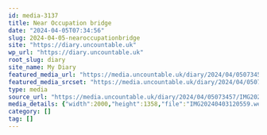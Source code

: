 ```yaml
---
id: media-3137
title: Near Occupation bridge
date: "2024-04-05T07:34:56"
slug: 2024-04-05-nearoccupationbridge
site: "https://diary.uncountable.uk"
wp_url: "https://diary.uncountable.uk"
root_slug: diary
site_name: My Diary
featured_media_url: "https://media.uncountable.uk/diary/2024/04/05073457/IMG20240403120559.webp"
featured_media_srcset: "https://media.uncountable.uk/diary/2024/04/05073457/IMG20240403120559-300x204.webp 300w, https://media.uncountable.uk/diary/2024/04/05073457/IMG20240403120559-1024x695.webp 1024w, https://media.uncountable.uk/diary/2024/04/05073457/IMG20240403120559-150x150.webp 150w, https://media.uncountable.uk/diary/2024/04/05073457/IMG20240403120559-640x435.webp 640w, https://media.uncountable.uk/diary/2024/04/05073457/IMG20240403120559.webp 2000w"
type: media
source_url: "https://media.uncountable.uk/diary/2024/04/05073457/IMG20240403120559.webp"
media_details: {"width":2000,"height":1358,"file":"IMG20240403120559.webp","filesize":190674,"sizes":{"medium":{"file":"IMG20240403120559-300x204.webp","width":300,"height":204,"filesize":20824,"mime_type":"image/webp","source_url":"https://media.uncountable.uk/diary/2024/04/05073457/IMG20240403120559-300x204.webp"},"large":{"file":"IMG20240403120559-1024x695.webp","width":1024,"height":695,"filesize":227574,"mime_type":"image/webp","source_url":"https://media.uncountable.uk/diary/2024/04/05073457/IMG20240403120559-1024x695.webp"},"thumbnail":{"file":"IMG20240403120559-150x150.webp","width":150,"height":150,"filesize":7870,"mime_type":"image/webp","source_url":"https://media.uncountable.uk/diary/2024/04/05073457/IMG20240403120559-150x150.webp"},"mobwidth":{"file":"IMG20240403120559-640x435.webp","width":640,"height":435,"filesize":93446,"mime_type":"image/webp","source_url":"https://media.uncountable.uk/diary/2024/04/05073457/IMG20240403120559-640x435.webp"},"full":{"file":"IMG20240403120559.webp","width":2000,"height":1358,"mime_type":"image/webp","source_url":"https://media.uncountable.uk/diary/2024/04/05073457/IMG20240403120559.webp"}},"image_meta":{"aperture":"0","credit":"","camera":"","caption":"","created_timestamp":"0","copyright":"","focal_length":"0","iso":"0","shutter_speed":"0","title":"","orientation":"0","keywords":[]}}
category: []
tag: []
---
```


